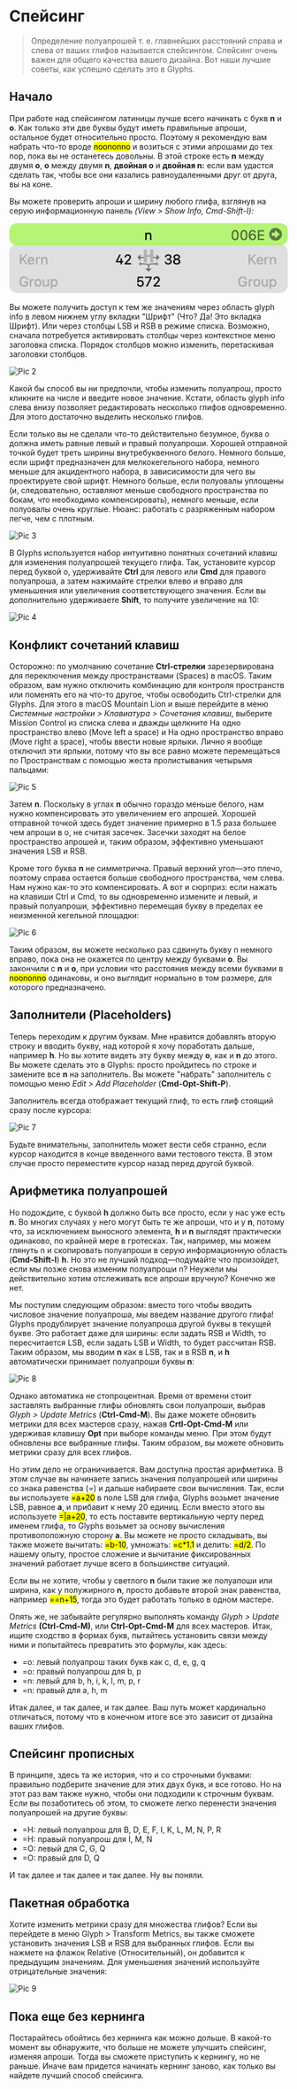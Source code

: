 # Спейсинг

> Определение полуапрошей т. е. главнейших расстояний справа и слева от ваших глифов называется спейсингом. Спейсинг очень важен для общего качества вашего дизайна. Вот наши лучшие советы, как успешно сделать это в Glyphs.

## Начало

При работе над спейсингом латиницы лучше всего начинать с букв **n** и **o**. Как только эти две буквы будут иметь правильные апроши, остальное будет относительно просто. Поэтому я рекомендую вам набрать что-то вроде <mark>noononno</mark> и возиться с этими апрошами до тех пор, пока вы не останетесь довольны. В этой строке есть **n** между двумя **o**, **o** между двумя **n**, **двойная o** и **двойная n:** если вам удастся сделать так, чтобы все они казались равноудаленными друг от друга, вы на коне.

Вы можете проверить апроши и ширину любого глифа, взглянув на серую информационную панель *(View > Show Info, Cmd-Shift-I):*

![Info panel](/img/grey_info_panel.png "Grey info panel")

Вы можете получить доступ к тем же значениям через область glyph info в левом нижнем углу вкладки "Шрифт" (Что? Да! Это вкладка Шрифт). Или через столбцы LSB и RSB в режиме списка. Возможно, сначала потребуется активировать столбцы через контекстное меню заголовка списка. Порядок столбцов можно изменить, перетаскивая заголовки столбцов.

![Pic 2](https://cdn2.glyphsapp.com/media/pages/learn/spacing/981d5f3f92-1624987024/spacing-2-1280x-q80.webp)

Какой бы способ вы ни предпочли, чтобы изменить полуапрош, просто кликните на числе и введите новое значение. Кстати, область glyph info слева внизу позволяет редактировать несколько глифов одновременно. Для этого достаточно  выделить несколько глифов. 

Если только вы не сделали что-то действительно безумное, буква o должна иметь равные левый и правый полуапроши. Хорошей отправной точкой будет треть ширины внутребуквенного белого. Немного больше, если шрифт предназначен для мелкокегельного набора, немного меньше для акцидентного набора, в зависисимости для чего вы проектируете свой шрифт. Немного больше, если полуовалы уплощены (и, следовательно, оставляют меньше свободного пространства по бокам, что необходимо компенсировать), немного меньше, если полуовалы очень круглые. Нюанс: работать с разряженным набором легче, чем с плотным.

![Pic 3](https://cdn2.glyphsapp.com/media/pages/learn/spacing/0483255731-1642428185/keys-for-spacing-1280x-q80.webp)

В Glyphs используется набор интуитивно понятных сочетаний клавиш для изменения полуапрошей текущего глифа. Так, установите курсор перед буквой o, удерживайте **Ctrl** для левого или **Cmd** для правого полуапроша, а затем нажимайте стрелки влево и вправо для уменьшения или увеличения соответствующего значения. Если вы дополнительно удерживаете **Shift**, то получите увеличение на 10:

![Pic 4](https://cdn2.glyphsapp.com/media/pages/learn/spacing/f399c8453a-1624987024/spacing-3.gif)

## Конфликт сочетаний клавиш

Осторожно: по умолчанию сочетание **Ctrl-стрелки** зарезервирована для переключения между пространствами (Spaces) в macOS. Таким образом, вам нужно отключить комбинацию для контроля пространств или поменять его на что-то другое, чтобы освободить Ctrl-стрелки для Glyphs. Для этого в macOS Mountain Lion и выше перейдите в меню *Системные настройки > Клавиатура > Сочетания клавиш*, выберите Mission Control из списка слева и дважды щелкните На одно пространство влево (Move left a space) и На одно пространство вправо (Move right a space), чтобы ввести новые ярлыки. Лично я вообще отключил эти ярлыки, потому что вы все равно можете перемещаться по Пространствам с помощью жеста пролистывания четырьмя пальцами:

![Pic 5](https://cdn2.glyphsapp.com/media/pages/learn/spacing/51288787f8-1624987024/spacing-5-1280x-q80.webp)

Затем **n**. Поскольку в углах **n** обычно гораздо меньше белого, нам нужно компенсировать это увеличением его апрошей. Хорошей отправной точкой здесь будет значение примерно в 1.5 раза большее чем апроши в o, не считая засечек. Засечки заходят на белое пространство апрошей и, таким образом, эффективно уменьшают значения LSB и RSB.

Кроме того буква **n** не симметрична. Правый верхний угол—это плечо, поэтому справа остается больше свободного пространства, чем слева. Нам нужно как-то это компенсировать. А вот и сюрприз: если нажать на клавиши Ctrl и Cmd, то вы одновременно измените и левый, и правый полуапроши, эффективно перемещая букву в пределах ее неизменной кегельной площадки:

![Pic 6](https://cdn2.glyphsapp.com/media/pages/learn/spacing/0c0c8db36e-1624987024/spacing-4.gif)

Таким образом, вы можете несколько раз сдвинуть букву n немного вправо, пока она не окажется по центру между буквами **o**. Вы закончили с **n** и **o**, при условии что расстояния между всеми буквами в <mark>noononno</mark> одинаковы, и оно выглядит нормально в том размере, для которого предназначено.


## Заполнители (Placeholders)

Теперь переходим к другим буквам. Мне нравится добавлять вторую строку и вводить букву, над которой я хочу поработать дальше, например **h**. Но вы хотите видеть эту букву между **о**, как и **n** до этого. Вы можете сделать это в Glyphs: просто пройдитесь по строке и замените все **n** на заполнитель. Вы можете "набрать" заполнитель с помощью меню *Edit > Add Placeholder* (**Cmd-Opt-Shift-P**).

Заполнитель всегда отображает текущий глиф, то есть глиф стоящий сразу после курсора:

![Pic 7](https://cdn2.glyphsapp.com/media/pages/learn/spacing/f87d85538e-1624987024/spacing-6.gif)

Будьте внимательны, заполнитель может вести себя странно, если курсор находится в конце введенного вами тестового текста. В этом случае просто переместите курсор назад перед другой буквой.


## Арифметика полуапрошей

Но подождите, с буквой **h** должно быть все просто, если у нас уже есть **n**. Во многих случаях у него могут быть те же апроши, что и у **n**, потому что, за исключением выносного элемента, **h** и **n** выглядят практически одинаково, по крайней мере в гротесках. Так, например, мы можем глянуть n и скопировать полуапроши в серую информационную область (**Cmd-Shift-I**) **h**. Но это не лучший подход—подумайте что произойдет, если мы позже снова изменим полуапроши n? Неужели мы действительно хотим отслеживать все апроши вручную? Конечно же нет.

Мы поступим следующим образом: вместо того чтобы вводить числовое значение полуапроша, мы введем название другого глифа! Glyphs продублирует значение полуапроша другой буквы в текущей букве. Это работает даже для ширины: если задать RSB и Width, то пересчитается LSB, если задать LSB и Width, то будет рассчитан RSB. Таким образом, мы вводим **n** как в LSB, так и в RSB **n**, и **h** автоматически принимает полуапроши буквы **n**:

![Pic 8](https://cdn2.glyphsapp.com/media/pages/learn/spacing/77a654ff8a-1624987024/spacing-7-1280x-q80.webp)

Однако автоматика не стопроцентная. Время от времени стоит заставлять выбранные глифы обновлять свои полуапроши, выбрав *Glyph > Update Metrics* (**Ctrl-Cmd-M**). Вы даже можете обновить метрики для всех мастеров сразу, нажав **Crtl-Opt-Cmd-M** или удерживая клавишу **Opt** при выборе команды меню. При этом будут обновлены все выбранные глифы. Таким образом, вы можете обновить метрики сразу для всех глифов.

Но этим дело не ограничивается. Вам доступна простая арифметика. В этом случае вы начинаете запись значения полуапрошей или ширины со знака равенства (=) и дальше набираете свои вычисления. Так, если вы используете <mark>=a+20</mark> в поле LSB для глифа, Glyphs возьмет значение LSB, равное **a**, и прибавит к нему 20 единиц. Если вместо этого вы используете <mark>=|a+20</mark>, то есть поставите вертикальную черту перед именем глифа, то Glyphs возьмет за основу вычисления противоположную сторону **a**. Вы можете не  просто складывать, вы также можете вычитать: <mark>=b-10</mark>, умножать: <mark>=c*1.1</mark> и делить: <mark>=d/2</mark>. По нашему опыту, простое сложение и вычитание фиксированных значений работает лучше всего в большинстве ситуаций.

Если вы не хотите, чтобы у светлого **n** были такие же полуапоши или ширина, как у полужирного **n**, просто добавьте второй знак равенства, например <mark>==n+15</mark>, тогда это будет работать только в одном мастере.

Опять же, не забывайте регулярно выполнять команду *Glyph > Update Metrics* **(Ctrl-Cmd-M)**, или **Ctrl-Opt-Cmd-M** для всех мастеров. Итак, ищите сходство в формах букв, пытайтесь установить связи между ними и попытайтесь превратить это формулы, как здесь:

* =o: левый полуапрош таких букв как c, d, e, g, q
* =o: правый полуапрош для b, p
* =n: левый для b, h, i, k, l, m, p, r
* =n: правый для a, h, m

Итак далее, и так далее, и так далее. Ваш путь может кардинально отличаться, потому что в конечном итоге все это зависит от дизайна ваших глифов. 


## Cпейсинг прописных

В принципе, здесь та же история, что и со строчными буквами: правильно подберите значение для этих двух букв, и все готово. Но на этот раз вам также нужно, чтобы они подходили к строчным буквам. Если вы позаботитесь об этом, то сможете легко перенести значения полуапрошей на другие буквы:

* =H: левый полуапрош для B, D, E, F, I, K, L, M, N, P, R
* =H: правый полуапрош для I, M, N
* =O: левый для C, G, Q
* =O: правый для D, Q

И так далее и так далее и так далее. Ну вы поняли. 

[//]: <> (* Automatic alignment *)


## Пакетная обработка

Хотите изменить метрики сразу для множества глифов? Если вы перейдете в меню Glyph > Transform Metrics, вы также сможете установить значения LSB и RSB для выбранных глифов. Если вы нажмете на флажок Relative (Относительный), он добавится к предыдущим значениям. Для уменьшения значений используйте отрицательные значения:

![Pic 9](https://cdn2.glyphsapp.com/media/pages/learn/spacing/7282a944fa-1642360516/transform-metrics-640x-q80.webp)

## Пока еще без кернинга

Постарайтесь обойтись без кернинга как можно дольше. В какой-то момент вы обнаружите, что больше не можете улучшить спейсинг, изменяя апроши. Тогда вы сможете приступить к кернингу, но не раньше. Иначе вам придется начинать кернинг заново, как только вы найдете лучший способ спейсинга.